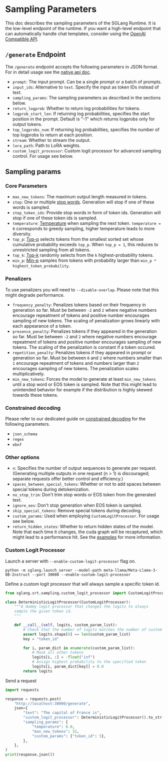 # Sampling Parameters

This doc describes the sampling parameters of the SGLang Runtime.
It is the low-level endpoint of the runtime.
If you want a high-level endpoint that can automatically handle chat templates, consider using the [OpenAI Compatible API](https://docs.sglang.ai/backend/openai_api_completions.html).

## `/generate` Endpoint

The `/generate` endpoint accepts the following parameters in JSON format. For in detail usage see the [native api doc](https://docs.sglang.ai/backend/native_api.html).

* `prompt`: The input prompt. Can be a single prompt or a batch of prompts.
* `input_ids`: Alternative to `text`. Specify the input as token IDs instead of text.
* `sampling_params`: The sampling parameters as described in the sections below.
* `return_logprob`: Whether to return log probabilities for tokens.
* `logprob_start_len`: If returning log probabilities, specifies the start position in the prompt. Default is "-1" which returns logprobs only for output tokens.
* `top_logprobs_num`: If returning log probabilities, specifies the number of top logprobs to return at each position.
* `stream`: Whether to stream the output.
* `lora_path`: Path to LoRA weights.
* `custom_logit_processor`: Custom logit processor for advanced sampling control. For usage see below.

## Sampling params

### Core Parameters

* `max_new_tokens`: The maximum output length measured in tokens.
* `stop`: One or multiple [stop words](https://developer.nvidia.com/blog/how-to-get-better-outputs-from-your-large-language-model/#let_the_model_know_when_to_stop). Generation will stop if one of these words is sampled.
* `stop_token_ids`: Provide stop words in form of token ids. Generation will stop if one of these token ids is sampled.
* `temperature`: [Temperature](https://developer.nvidia.com/blog/how-to-get-better-outputs-from-your-large-language-model/#predictability_vs_creativity) when sampling the next token. `temperature = 0` corresponds to greedy sampling, higher temperature leads to more diversity.
* `top_p`: [Top-p](https://developer.nvidia.com/blog/how-to-get-better-outputs-from-your-large-language-model/#predictability_vs_creativity) selects tokens from the smallest sorted set whose cumulative probability exceeds `top_p`. When `top_p = 1`, this reduces to unrestricted sampling from all tokens.
* `top_k`: [Top-k](https://developer.nvidia.com/blog/how-to-get-better-outputs-from-your-large-language-model/#predictability_vs_creativity) randomly selects from the `k` highest-probability tokens.
* `min_p`: [Min-p](https://github.com/huggingface/transformers/issues/27670) samples from tokens with probability larger than `min_p * highest_token_probability`.

### Penalizers

To use penalizers you will need to `--disable-overlap`. Please note that this might degrade performance.

* `frequency_penalty`: Penalizes tokens based on their frequency in generation so far. Must be between `-2` and `2` where negative numbers encourage repeatment of tokens and positive number encourages sampling of new tokens. The scaling of penalization grows linearly with each appearance of a token.
* `presence_penalty`: Penalizes tokens if they appeared in the generation so far. Must be between `-2` and `2` where negative numbers encourage repeatment of tokens and positive number encourages sampling of new tokens. The scaling of the penalization is constant if a token occured.
* `repetition_penalty`: Penalizes tokens if they appeared in prompt or generation so far. Must be between `0` and `2` where numbers smaller than `1` encourage repeatment of tokens and numbers larger than `2` encourages sampling of new tokens. The penalization scales multiplicatively.
* `min_new_tokens`: Forces the model to generate at least `min_new_tokens` until a stop word or EOS token is sampled. Note that this might lead to unintended behavior for example if the distribution is highly skewed towards these tokens.

### Constrained decoding

Please refer to our dedicated guide on [constrained decoding](https://docs.sglang.ai/backend/structured_outputs.html#Native-API-and-SGLang-Runtime-(SRT)) for the following parameters.

* `json_schema`
* `regex`
* `ebnf`

### Other options

* `n`: Specifies the number of output sequences to generate per request. (Generating multiple outputs in one request (n > 1) is discouraged; separate requests offer better control and efficiency.)
* `spaces_between_special_tokens`: Whether or not to add spaces between special tokens during detokenization.
* `no_stop_trim`: Don't trim stop words or EOS token from the generated text.
* `ignore_eos`: Don't stop generation when EOS token is sampled.
* `skip_special_tokens`: Remove special tokens during decoding.
* `custom_params`: Used when employing `CustomLogitProcessor`. For usage see below.
* `return_hidden_states`: Whether to return hidden states of the model. Note that each time it changes, the cuda graph will be recaptured, which might lead to a performance hit. See the [examples](https://github.com/sgl-project/sglang/blob/main/examples/runtime/engine/hidden_states.py) for more information.


### Custom Logit Processor
Launch a server with `--enable-custom-logit-processor` flag on.
```
python -m sglang.launch_server --model-path meta-llama/Meta-Llama-3-8B-Instruct --port 30000 --enable-custom-logit-processor
```

Define a custom logit processor that will always sample a specific token id.

```python
from sglang.srt.sampling.custom_logit_processor import CustomLogitProcessor

class DeterministicLogitProcessor(CustomLogitProcessor):
    """A dummy logit processor that changes the logits to always
    sample the given token id.
    """

    def __call__(self, logits, custom_param_list):
        # Check that the number of logits matches the number of custom parameters
        assert logits.shape[0] == len(custom_param_list)
        key = "token_id"

        for i, param_dict in enumerate(custom_param_list):
            # Mask all other tokens
            logits[i, :] = -float("inf")
            # Assign highest probability to the specified token
            logits[i, param_dict[key]] = 0.0
        return logits
```

Send a request

```python
import requests

response = requests.post(
    "http://localhost:30000/generate",
    json={
        "text": "The capital of France is",
        "custom_logit_processor": DeterministicLogitProcessor().to_str(),
        "sampling_params": {
            "temperature": 0.0,
            "max_new_tokens": 32,
            "custom_params": {"token_id": 5},
        },
    },
)
print(response.json())
```

